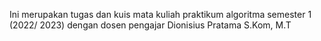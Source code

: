Ini merupakan tugas dan kuis mata kuliah praktikum algoritma semester 1 (2022/ 2023) dengan dosen pengajar Dionisius Pratama S.Kom, M.T
